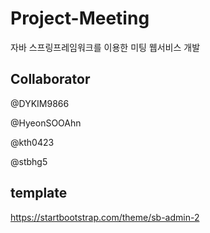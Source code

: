 # Project-Meeting
자바 스프링프레임워크를 이용한 미팅 웹서비스 개발

## Collaborator
@DYKIM9866<br>

@HyeonSOOAhn<br>

@kth0423<br>

@stbhg5<br>


## template

https://startbootstrap.com/theme/sb-admin-2 <br>
